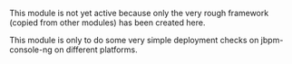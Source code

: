 
This module is not yet active because only the very rough framework (copied from other modules) 
has been created here. 

This module is only to do some very simple deployment checks on jbpm-console-ng 
on different platforms.

